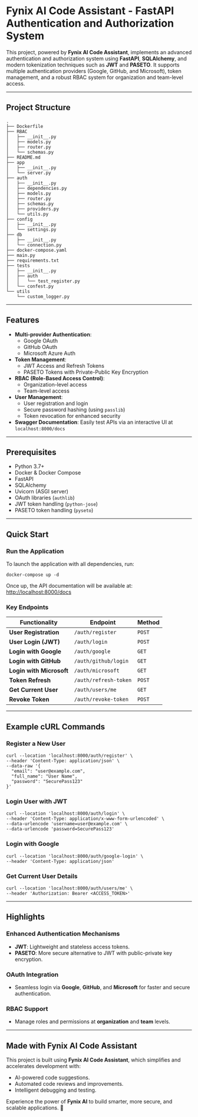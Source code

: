 
# Fynix AI Code Assistant - FastAPI Authentication and Authorization System

This project, powered by **Fynix AI Code Assistant**, implements an advanced authentication and authorization system using **FastAPI**, **SQLAlchemy**, and modern tokenization techniques such as **JWT** and **PASETO**. It supports multiple authentication providers (Google, GitHub, and Microsoft), token management, and a robust RBAC system for organization and team-level access.

---

## Project Structure

```plaintext
.
├── Dockerfile
├── RBAC
│   ├── __init__.py
│   ├── models.py
│   ├── router.py
│   └── schemas.py
├── README.md
├── app
│   ├── __init__.py
│   └── server.py
├── auth
│   ├── __init__.py
│   ├── dependencies.py
│   ├── models.py
│   ├── router.py
│   ├── schemas.py
│   ├── providers.py
│   └── utils.py
├── config
│   ├── __init__.py
│   └── settings.py
├── db
│   ├── __init__.py
│   └── connection.py
├── docker-compose.yaml
├── main.py
├── requirements.txt
├── tests
│   ├── __init__.py
│   ├── auth
│   │   └── test_register.py
│   └── confest.py
└── utils
    └── custom_logger.py
```

---

## Features

- **Multi-provider Authentication**:
  - Google OAuth
  - GitHub OAuth
  - Microsoft Azure Auth
- **Token Management**:
  - JWT Access and Refresh Tokens
  - PASETO Tokens with Private-Public Key Encryption
- **RBAC (Role-Based Access Control)**:
  - Organization-level access
  - Team-level access
- **User Management**:
  - User registration and login
  - Secure password hashing (using `passlib`)
  - Token revocation for enhanced security
- **Swagger Documentation**: Easily test APIs via an interactive UI at `localhost:8000/docs`

---

## Prerequisites

- Python 3.7+
- Docker & Docker Compose
- FastAPI
- SQLAlchemy
- Uvicorn (ASGI server)
- OAuth libraries (`authlib`)
- JWT token handling (`python-jose`)
- PASETO token handling (`pyseto`)

---

## Quick Start

### Run the Application

To launch the application with all dependencies, run:

```plaintext
docker-compose up -d
```

Once up, the API documentation will be available at: [http://localhost:8000/docs](http://localhost:8000/docs)

### Key Endpoints

| Functionality               | Endpoint                         | Method   |
|-----------------------------|----------------------------------|----------|
| **User Registration**       | `/auth/register`                | `POST`   |
| **User Login (JWT)**        | `/auth/login`                   | `POST`   |
| **Login with Google**       | `/auth/google`                  | `GET`    |
| **Login with GitHub**       | `/auth/github/login`            | `GET`    |
| **Login with Microsoft**    | `/auth/microsoft`               | `GET`    |
| **Token Refresh**           | `/auth/refresh-token`           | `POST`   |
| **Get Current User**        | `/auth/users/me`                | `GET`    |
| **Revoke Token**            | `/auth/revoke-token`            | `POST`   |

---

## Example cURL Commands

### Register a New User
```plaintext
curl --location 'localhost:8000/auth/register' \
--header 'Content-Type: application/json' \
--data-raw '{
  "email": "user@example.com",
  "full_name": "User Name",
  "password": "SecurePass123"
}'
```

### Login User with JWT
```plaintext
curl --location 'localhost:8000/auth/login' \
--header 'Content-Type: application/x-www-form-urlencoded' \
--data-urlencode 'username=user@example.com' \
--data-urlencode 'password=SecurePass123'
```

### Login with Google
```plaintext
curl --location 'localhost:8000/auth/google-login' \
--header 'Content-Type: application/json'
```

### Get Current User Details
```plaintext
curl --location 'localhost:8000/auth/users/me' \
--header 'Authorization: Bearer <ACCESS_TOKEN>'
```

---

## Highlights

### Enhanced Authentication Mechanisms
- **JWT**: Lightweight and stateless access tokens.
- **PASETO**: More secure alternative to JWT with public-private key encryption.

### OAuth Integration
- Seamless login via **Google**, **GitHub**, and **Microsoft** for faster and secure authentication.

### RBAC Support
- Manage roles and permissions at **organization** and **team** levels.

---

## Made with Fynix AI Code Assistant

This project is built using **Fynix AI Code Assistant**, which simplifies and accelerates development with:
- AI-powered code suggestions.
- Automated code reviews and improvements.
- Intelligent debugging and testing.

Experience the power of **Fynix AI** to build smarter, more secure, and scalable applications. 🚀
